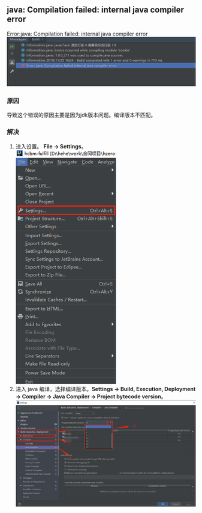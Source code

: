 ## java: Compilation failed: internal java compiler error
Error:java: Compilation failed: internal java compiler error<br>
![内部java编译错误](../images/message/internalJavaCompilerError.png)
### 原因
导致这个错误的原因主要是因为jdk版本问题。编译版本不匹配。
### 解决
1. 进入设置。 **File -> Settings**。<br>
![设置](../images/setting.png)
2. 进入 java 编译，选择编译版本。**Settings -> Build, Execution, Deployment -> Compiler -> Java Compiler -> Project bytecode version**。<br>
![java编译](../images/settings/javaCompiler.png)